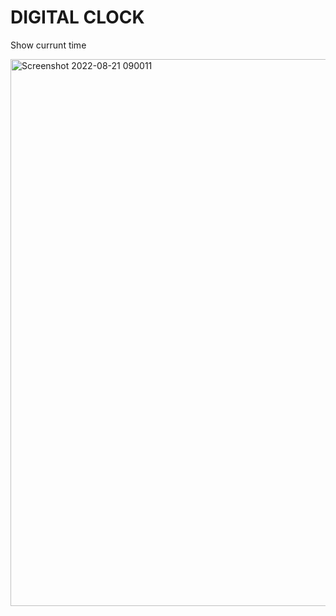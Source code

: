 # DIGITAL CLOCK 
Show currunt time

 
<img width="875" alt="Screenshot 2022-08-21 090011" src="https://user-images.githubusercontent.com/55138445/187009073-2a2b7a44-134c-46bb-90eb-f764a588e8bf.png">
